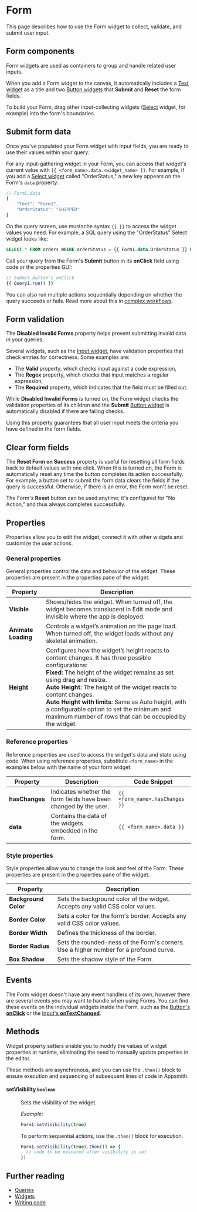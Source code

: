 # Form

This page describes how to use the Form widget to collect, validate, and submit user input.

<VideoEmbed host="youtube" videoId="UgpQ0ZOnzdg" title="How to use Form Widget" caption="How to use Form Widget"/>

## Form components

Form widgets are used as containers to group and handle related user inputs.

When you add a Form widget to the canvas, it automatically includes a [Text widget](/reference/widgets/text) as a title and two [Button widgets](/reference/widgets/button) that **Submit** and **Reset** the form fields.

To build your Form, drag other input-collecting widgets ([Select](/reference/widgets/select) widget, for example) into the form's boundaries.

## Submit form data

Once you've populated your Form widget with input fields, you are ready to use their values within your query.

For any input-gathering widget in your Form, you can access that widget's current value with `{{ <form_name>.data.<widget_name> }}`. For example, if you add a [Select widget](/reference/widgets/select) called "OrderStatus," a new key appears on the Form's `data` property:

```javascript
// Form1.data
{
	"Text": "Form1",
	"OrderStatus": "SHIPPED"
}
```

On the query screen, use mustache syntax `{{ }}` to access the widget values you need. For example, a SQL query using the "OrderStatus" Select widget looks like:

```sql
SELECT * FROM orders WHERE orderStatus = {{ Form1.data.OrderStatus }} LIMIT 10;
```

Call your query from the Form's **Submit** button in its **onClick** field using code or the properties GUI:

```javascript
// Submit button's onClick
{{ Query1.run() }}
```

You can also run multiple actions sequentially depending on whether the query succeeds or fails. Read more about this in [complex workflows](/core-concepts/writing-code/workflows#complex-workflows).

## Form validation

The **Disabled Invalid Forms** property helps prevent submitting invalid data in your queries.

Several widgets, such as the [Input widget](/reference/widgets/input), have validation properties that check entries for correctness. Some examples are:

- The **Valid** property, which checks input against a code expression,
- The **Regex** property, which checks that input matches a regular expression,
- The **Required** property, which indicates that the field must be filled out.

While **Disabled Invalid Forms** is turned on, the Form widget checks the validation properties of its children and the **Submit** [Button widget](/reference/widgets/button) is automatically disabled if there are failing checks.

Using this property guarantees that all user input meets the criteria you have defined in the form fields.

## Clear form fields

The **Reset Form on Success** property is useful for resetting all form fields back to default values with one click. When this is turned on, the Form is automatically reset any time the button completes its action successfully. For example, a button set to submit the form data clears the fields if the query is successful. Otherwise, if there is an error, the Form won't be reset.

The Form's **Reset** button can be used anytime; it's configured for "No Action," and thus always completes successfully.

## Properties

Properties allow you to edit the widget, connect it with other widgets and customize the user actions.

### General properties

General properties control the data and behavior of the widget. These properties are present in the properties pane of the widget.

| **Property**         | **Description**  |
| -------------------- | -----------------| 
| **Visible**          | Shows/hides the widget. When turned off, the widget becomes translucent in Edit mode and invisible where the app is deployed.  |
| **Animate Loading**  | Controls a widget’s animation on the page load. When turned off, the widget loads without any skeletal animation. |
| [**Height**](/reference/widgets#height) | Configures how the widget’s height reacts to content changes. It has three possible configurations:<br/>**Fixed**: The height of the widget remains as set using drag and resize.<br/>**Auto Height**: The height of the widget reacts to content changes.<br/>  **Auto Height with limits**: Same as Auto height, with a configurable option to set the minimum and maximum number of rows that can be occupied by the widget. |

### Reference properties

Reference properties are used to access the widget's data and state using code. When using reference properties, substitute `<form_name>` in the examples below with the name of your form widget.

| **Property**         | **Description**  | **Code Snippet** |
| -------------------- | ---------------- | ---------------- |
| **hasChanges**       | Indicates whether the form fields have been changed by the user. | `{{ <form_name>.hasChanges }}` |
| **data**             | Contains the data of the widgets embedded in the form. | `{{ <form_name>.data }}` |

### Style properties

Style properties allow you to change the look and feel of the Form. These properties are present in the properties pane of the widget.

| **Property**         | **Description**  |
| -------------------- | -----------------|
| **Background Color** | Sets the background color of the widget. Accepts any valid CSS color values.  |
| **Border Color**     | Sets a color for the form's border. Accepts any valid CSS color values. |
| **Border Width**     | Defines the thickness of the border.  |
| **Border Radius**    | Sets the rounded-ness of the Form's corners. Use a higher number for a profound curve. |
| **Box Shadow**       | Sets the shadow style of the Form.  | 

## Events

The Form widget doesn't have any event handlers of its own, however there are several events you may want to handle when using Forms. You can find these events on the individual widgets inside the Form, such as the [Button's **onClick**](/reference/widgets/button#events) or the [Input's **onTextChanged**](/reference/widgets/input#events).

## Methods

Widget property setters enable you to modify the values of widget properties at runtime, eliminating the need to manually update properties in the editor.

These methods are asynchronous, and you can use the `.then()` block to ensure execution and sequencing of subsequent lines of code in Appsmith.


#### setVisibility `boolean`

<dd>

Sets the visibility of the widget.

*Example*:

```js
Form1.setVisibility(true)
```

To perform sequential actions, use the `.then()` block for execution.

```js
Form1.setVisibility(true).then(() => {
  // code to be executed after visibility is set
})

```

</dd>

## Further reading

- [Queries](/core-concepts/data-access-and-binding/querying-a-database)
- [Widgets](/reference/widgets)
- [Writing code](/core-concepts/writing-code)